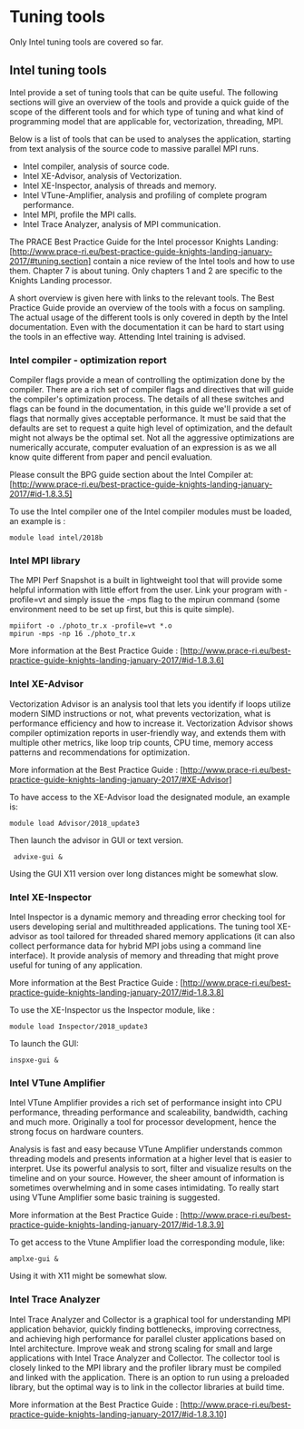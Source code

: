 # Tuning tools

Only Intel tuning tools are covered so far.

## Intel tuning tools

Intel provide a set of tuning tools that can be quite useful. The
following sections will give an overview of the tools and provide a
quick guide of the scope of the different tools and for which type of
tuning and what kind of programming model that are applicable for,
vectorization, threading, MPI.

Below is a list of tools that can be used to analyses the
application, starting from text analysis of the source code to massive
parallel MPI runs. 

* Intel compiler, analysis of source code. 
* Intel XE-Advisor, analysis of Vectorization. 
* Intel XE-Inspector, analysis of threads and memory.
* Intel VTune-Amplifier, analysis and profiling of complete program performance. 
* Intel MPI, profile the MPI calls. 
* Intel Trace Analyzer, analysis of MPI communication.


The PRACE Best Practice Guide for the Intel processor Knights Landing:
[http://www.prace-ri.eu/best-practice-guide-knights-landing-january-2017/#tuning.section]
contain a nice review of the Intel tools and how to use them. Chapter 7 is about
tuning. Only chapters 1 and 2 are specific to the Knights Landing processor.

A short overview is given here with links to the relevant tools.
The Best Practice Guide provide an overview of the tools with a focus on 
sampling. The actual usage of the different tools is only covered in depth 
by the Intel documentation. Even with the documentation it can be hard to 
start using the tools in an effective way. Attending Intel training is advised. 


### Intel compiler - optimization report

Compiler flags provide a mean of controlling the optimization done by
the compiler. There are a rich set of compiler flags and directives
that will guide the compiler's optimization process. The details of
all these switches and flags can be found in the documentation, in
this guide we'll provide a set of flags that normally gives acceptable
performance. It must be said that the defaults are set to request a
quite high level of optimization, and the default might not always be
the optimal set. Not all the aggressive optimizations are numerically
accurate, computer evaluation of an expression is as we all know quite
different from paper and pencil evaluation.

Please consult the BPG guide section about the Intel Compiler at:
[http://www.prace-ri.eu/best-practice-guide-knights-landing-january-2017/#id-1.8.3.5]


To use the Intel compiler one of the Intel compiler modules must be loaded,
an example is :
```
module load intel/2018b
```


### Intel MPI library

The MPI Perf Snapshot is a built in lightweight tool that will provide
some helpful information with little effort from the user. Link your
program with -profile=vt and simply issue the -mps flag to the mpirun
command (some environment need to be set up first, but this is quite
simple).

```
mpiifort -o ./photo_tr.x -profile=vt *.o
mpirun -mps -np 16 ./photo_tr.x
```

More information at the Best Practice Guide  :
[http://www.prace-ri.eu/best-practice-guide-knights-landing-january-2017/#id-1.8.3.6]



### Intel XE-Advisor

Vectorization Advisor is an analysis tool that lets you identify if
loops utilize modern SIMD instructions or not, what prevents
vectorization, what is performance efficiency and how to increase
it. Vectorization Advisor shows compiler optimization reports in
user-friendly way, and extends them with multiple other metrics, like
loop trip counts, CPU time, memory access patterns and recommendations
for optimization.

More information at the Best Practice Guide  :
[http://www.prace-ri.eu/best-practice-guide-knights-landing-january-2017/#XE-Advisor]

To have access to the XE-Advisor load the designated module, an example is:
```
module load Advisor/2018_update3
```
Then launch the advisor in GUI or text version.
```
 advixe-gui &
```
Using the GUI X11 version over long distances might be somewhat slow.


### Intel XE-Inspector

Intel Inspector is a dynamic memory and threading error checking tool
for users developing serial and multithreaded applications.  The
tuning tool XE-advisor as tool tailored for threaded shared memory
applications (it can also collect performance data for hybrid MPI
jobs using a command line interface). It provide analysis of memory
and threading that might prove useful for tuning of any application.

More information at the Best Practice Guide  :
[http://www.prace-ri.eu/best-practice-guide-knights-landing-january-2017/#id-1.8.3.8]

To use the XE-Inspector us the Inspector module, like :
```
module load Inspector/2018_update3
```
To launch the GUI:
```
inspxe-gui &
```

### Intel VTune Amplifier

Intel VTune Amplifier provides a rich set of performance insight into
CPU performance, threading performance and scaleability, bandwidth,
caching and much more. Originally a tool for processor development,
hence the strong focus on hardware counters.

Analysis is fast and easy because VTune Amplifier understands common
threading models and presents information at a higher level that is
easier to interpret. Use its powerful analysis to sort, filter and
visualize results on the timeline and on your source. However, the
sheer amount of information is sometimes overwhelming and in some
cases intimidating. To really start using VTune Amplifier some basic
training is suggested.

More information at the Best Practice Guide  :
[http://www.prace-ri.eu/best-practice-guide-knights-landing-january-2017/#id-1.8.3.9]

To get access to the Vtune Amplifier load the corresponding module, like:
```
amplxe-gui &
```
Using it with X11 might be somewhat slow. 



### Intel Trace Analyzer
Intel Trace Analyzer and Collector is a graphical tool for
understanding MPI application behavior, quickly finding bottlenecks,
improving correctness, and achieving high performance for parallel
cluster applications based on Intel architecture. Improve weak and
strong scaling for small and large applications with Intel Trace
Analyzer and Collector.  The collector tool is closely linked to the
MPI library and the profiler library must be compiled and linked with
the application. There is an option to run using a preloaded library,
but the optimal way is to link in the collector libraries at build
time.

More information at the Best Practice Guide  :
[http://www.prace-ri.eu/best-practice-guide-knights-landing-january-2017/#id-1.8.3.10]

 
